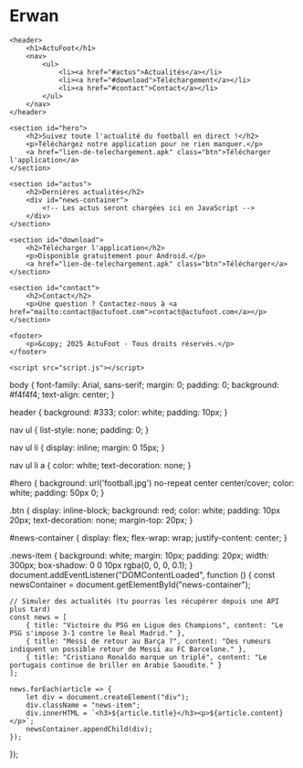 # Erwan<!DOCTYPE html>
<html lang="fr">
<head>
    <meta charset="UTF-8">
    <meta name="viewport" content="width=device-width, initial-scale=1.0">
    <title>ActuFoot - L'actualité du foot en direct</title>
    <link rel="stylesheet" href="styles.css">
</head>
<body>

    <header>
        <h1>ActuFoot</h1>
        <nav>
            <ul>
                <li><a href="#actus">Actualités</a></li>
                <li><a href="#download">Téléchargement</a></li>
                <li><a href="#contact">Contact</a></li>
            </ul>
        </nav>
    </header>

    <section id="hero">
        <h2>Suivez toute l'actualité du football en direct !</h2>
        <p>Téléchargez notre application pour ne rien manquer.</p>
        <a href="lien-de-telechargement.apk" class="btn">Télécharger l'application</a>
    </section>

    <section id="actus">
        <h2>Dernières actualités</h2>
        <div id="news-container">
            <!-- Les actus seront chargées ici en JavaScript -->
        </div>
    </section>

    <section id="download">
        <h2>Télécharger l'application</h2>
        <p>Disponible gratuitement pour Android.</p>
        <a href="lien-de-telechargement.apk" class="btn">Télécharger</a>
    </section>

    <section id="contact">
        <h2>Contact</h2>
        <p>Une question ? Contactez-nous à <a href="mailto:contact@actufoot.com">contact@actufoot.com</a></p>
    </section>

    <footer>
        <p>&copy; 2025 ActuFoot - Tous droits réservés.</p>
    </footer>

    <script src="script.js"></script>
</body>body {
    font-family: Arial, sans-serif;
    margin: 0;
    padding: 0;
    background: #f4f4f4;
    text-align: center;
}

header {
    background: #333;
    color: white;
    padding: 10px;
}

nav ul {
    list-style: none;
    padding: 0;
}

nav ul li {
    display: inline;
    margin: 0 15px;
}

nav ul li a {
    color: white;
    text-decoration: none;
}

#hero {
    background: url('football.jpg') no-repeat center center/cover;
    color: white;
    padding: 50px 0;
}

.btn {
    display: inline-block;
    background: red;
    color: white;
    padding: 10px 20px;
    text-decoration: none;
    margin-top: 20px;
}

#news-container {
    display: flex;
    flex-wrap: wrap;
    justify-content: center;
}

.news-item {
    background: white;
    margin: 10px;
    padding: 20px;
    width: 300px;
    box-shadow: 0 0 10px rgba(0, 0, 0, 0.1);
}
document.addEventListener("DOMContentLoaded", function () {
    const newsContainer = document.getElementById("news-container");

    // Simuler des actualités (tu pourras les récupérer depuis une API plus tard)
    const news = [
        { title: "Victoire du PSG en Ligue des Champions", content: "Le PSG s'impose 3-1 contre le Real Madrid." },
        { title: "Messi de retour au Barça ?", content: "Des rumeurs indiquent un possible retour de Messi au FC Barcelone." },
        { title: "Cristiano Ronaldo marque un triplé", content: "Le portugais continue de briller en Arabie Saoudite." }
    ];

    news.forEach(article => {
        let div = document.createElement("div");
        div.className = "news-item";
        div.innerHTML = `<h3>${article.title}</h3><p>${article.content}</p>`;
        newsContainer.appendChild(div);
    });
});

</html>

